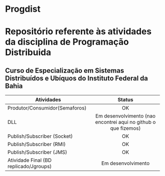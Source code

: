 Progdist
============
# Repositório referente às atividades da disciplina de Programação Distribuida
## Curso de Especialização em Sistemas Distribuídos e Ubíquos do Instituto Federal da Bahia

| Atividades                                    | Status                                                           |
| --------------------------------------------- |:----------------------------------------------------------------:|
| Produtor/Consumidor(Semaforos)                |  OK                                                              |
| DLL                                           |  Em desenvolvimento (nao encontrei aqui no github o que fizemos) |
| Publish/Subscriber (Socket)                   |  OK                                                              |
| Publish/Subscriber (RMI)                      |  OK                                                              |
| Publish/Subscriber (JMS)                      |  OK                                                              |
| Atividade Final (BD replicado/Jgroups)        |  Em desenvolvimento                                              |
